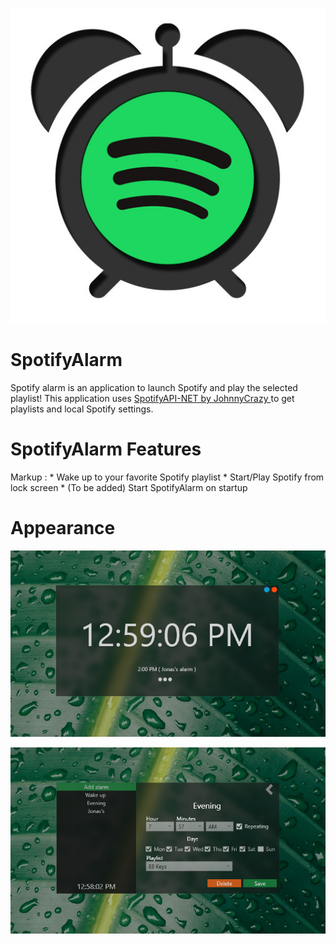 <p align="Center">
  <img src="images/spotifyAlarmIcon.jpg" alt="icon">
</p>

<h1> SpotifyAlarm </h1>
Spotify alarm is an application to launch Spotify and play the selected playlist! This application uses <a href="https://github.com/JohnnyCrazy/SpotifyAPI-NET"> SpotifyAPI-NET by JohnnyCrazy </a> to get playlists and local Spotify settings.
<p> </p>

<h1> SpotifyAlarm Features </h1>
Markup : * Wake up to your favorite Spotify playlist
        * Start/Play Spotify from lock screen
        * (To be added) Start SpotifyAlarm on startup

<h1> Appearance </h1>
<p align="center">
  <img src="images/Main.PNG" alt="icon">
</p>
<p align="center">
  <img src="images/Edit.PNG" alt="icon">
</p>
